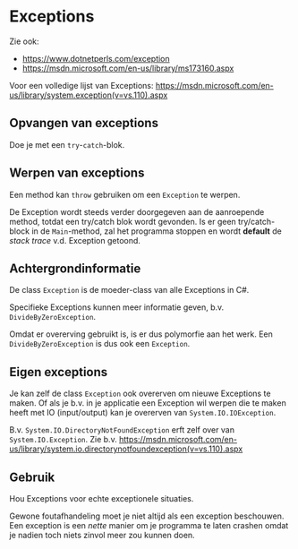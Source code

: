 # Exceptions

Zie ook:

- https://www.dotnetperls.com/exception
- https://msdn.microsoft.com/en-us/library/ms173160.aspx

Voor een volledige lijst van Exceptions: https://msdn.microsoft.com/en-us/library/system.exception(v=vs.110).aspx

## Opvangen van exceptions

Doe je met een `try`-`catch`-blok.

## Werpen van exceptions

Een method kan `throw` gebruiken om een `Exception` te werpen.

De Exception wordt steeds verder doorgegeven aan de aanroepende method,
totdat een try/catch blok wordt gevonden. Is er geen try/catch-block in
de `Main`-method, zal het programma stoppen en wordt **default** de 
*stack trace* v.d. Exception getoond.

## Achtergrondinformatie

De class `Exception` is de moeder-class van alle Exceptions in C#.

Specifieke Exceptions kunnen meer informatie geven, b.v. `DivideByZeroException`.

Omdat er overerving gebruikt is, is er dus polymorfie aan het werk.
Een `DivideByZeroException` is dus ook een `Exception`.

## Eigen exceptions

Je kan zelf de class `Exception` ook overerven om nieuwe Exceptions te maken.
Of als je b.v. in je applicatie een Exception wil werpen die te maken heeft
met IO (input/output) kan je overerven van `System.IO.IOException`.

B.v. `System.IO.DirectoryNotFoundException` erft zelf over van `System.IO.Exception`.
Zie b.v. https://msdn.microsoft.com/en-us/library/system.io.directorynotfoundexception(v=vs.110).aspx

## Gebruik

Hou Exceptions voor echte exceptionele situaties.

Gewone foutafhandeling moet je niet altijd als een exception beschouwen.
Een exception is een *nette* manier om je programma te laten crashen omdat je nadien
toch niets zinvol meer zou kunnen doen.

